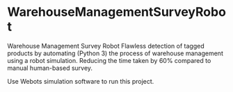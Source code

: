 # WarehouseManagementSurveyRobot
Warehouse Management Survey Robot
Flawless detection of tagged products by automating (Python 3) the process of warehouse management using a robot simulation. Reducing the time taken by 60% compared to manual human-based survey.

Use Webots simulation software to run this project.
